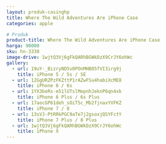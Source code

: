 ```yaml
---
layout: produk-casinghp
title: Where The Wild Adventures Are iPhone Case
categories: apple

# Produk
product-title: Where The Wild Adventures Are iPhone Case
harga: 90000
sku: hn-3330
image-drive: 1wjtQ3Vj6gFkQARhBGWkDzX9CrJY6ohWc
gallery:
  - url: 19uY-_BizryND5v0POnMHBO5fVI3irg9j
    title: iPhone 5 / 5s / SE
  - url: 12GgURZPzFKZttP1rAZwFSu4habiXcME8
    title: iPhone 6 / 6s
  - url: 1YX3beRs-e51lUTslMepnhJeknP6qn4xk
    title: iPhone 6 Plus / 6s Plus
  - url: 17aocGP61deh_sOiTSc_Mb2fjnaxYVFKZ
    title: iPhone 7 / 8
  - url: 13sVJ-PtRRkPGC9aTe7j2gsoxjQSYFctY
    title: iPhone 7 Plus / 8 Plus
  - url: 1wjtQ3Vj6gFkQARhBGWkDzX9CrJY6ohWc
    title: iPhone X
---
```

